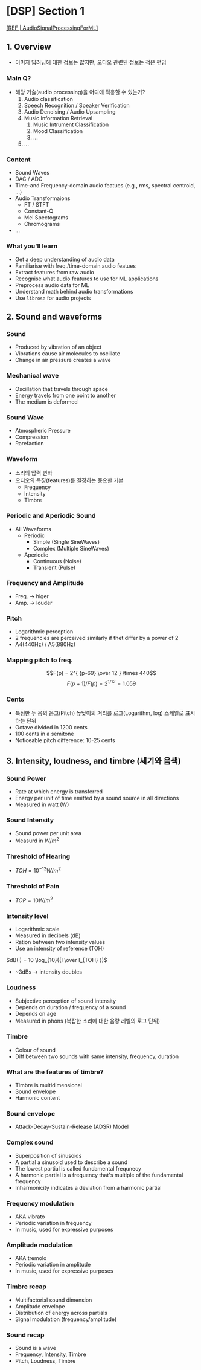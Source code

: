 # [DSP] Section 1
[[REF | AudioSignalProcessingForML]](https://github.com/musikalkemist/AudioSignalProcessingForML)
## 1. Overview
- 이미지 딥러닝에 대한 정보는 많지만, 오디오 관련된 정보는 적은 편임

### Main Q?
- 해당 기술(audio processing)을 어디에 적용할 수 있는가?
  1. Audio classification
  2. Speech Recognition / Speaker Verification
  3. Audio Denoising / Audio Upsampling
  4. Music Information Retrieval
     1. Music Intrument Classification
     2. Mood Classification
     3. ...
  5. ...

### Content
- Sound Waves
- DAC / ADC
- Time-and Frequency-domain audio featues (e.g., rms, spectral centroid, ...)
- Audio Transformaions
  - FT / STFT
  - Constant-Q
  - Mel Spectograms
  - Chromograms
- ...

### What you'll learn
- Get a deep understanding of audio data
- Familiarise with freq./time-domain audio featues
- Extract features from raw audio
- Recognise what audio features to use for ML applications
- Preprocess audio data for ML
- Understand math behind audio transformations
- Use `librosa` for audio projects

## 2. Sound and waveforms

### Sound
- Produced by vibration of an object
- Vibrations cause air molecules to oscillate
- Change in air pressure creates a wave

### Mechanical wave
- Oscillation that travels through space
- Energy travels from one point to another
- The medium is deformed

### Sound Wave
- Atmospheric Pressure
- Compression
- Rarefaction

### Waveform
- 소리의 압력 변화
- 오디오의 특징(features)를 결정하는 중요한 기본
  - Frequency
  - Intensity
  - Timbre

### Periodic and Aperiodic Sound
- All Waveforms
  - Periodic
    - Simple (Single SineWaves)
    - Complex (Multiple SineWaves)
  - Aperiodic
    - Continuous (Noise)
    - Transient (Pulse)

### Frequency and Amplitude
- Freq. -> higer
- Amp. -> louder

### Pitch
- Logarithmic perception
- 2 frequencies are perceived similarly if thet differ by a power of 2
- A4(440Hz) / A5(880Hz)

### Mapping pitch to freq.
$$F(p) = 2^{ {p-69} \over 12 } \times 440$$
$$F(p+1)/F(p) = 2^{1/12} = 1.059$$

### Cents
- 특정한 두 음의 음고(Pitch) 높낮이의 거리를 로그(Logarithm, log) 스케일로 표시하는 단위
- Octave divided in 1200 cents
- 100 cents in a semitone
- Noticeable pitch difference: 10-25 cents

## 3. Intensity, loudness, and timbre (세기와 음색)
### Sound Power
- Rate at which energy is transferred
- Energy per unit of time emitted by a sound source in all directions
- Measured in watt (W)

### Sound Intensity
- Sound power per unit area
- Measurd in $W/m^2$

### Threshold of Hearing
- $TOH = 10^{-12}W/m^2$

### Threshold of Pain
- $TOP = 10W/m^2$

### Intensity level
- Logarithmic scale
- Measured in decibels (dB)
- Ration between two intensity values
- Use an intensity of reference (TOH)

$dB(I) = 10 \log_{10}({I \over I_{TOH} })$
- ~3dBs -> intensity doubles

### Loudness
- Subjective perception of sound intensity
- Depends on duration / frequency of a sound
- Depends on age
- Measured in phons (복잡한 소리에 대한 음량 레벨의 로그 단위)

### Timbre
- Colour of sound
- Diff between two sounds with same intensity, frequency, duration

### What are the features of timbre?
- Timbre is multidimensional
- Sound envelope
- Harmonic content

### Sound envelope
- Attack-Decay-Sustain-Release (ADSR) Model

### Complex sound
- Superposition of sinusoids
- A partial a sinusoid used to describe a sound
- The lowest partial is called fundamental frequnecy
- A harmonic partial is a frequency that's multiple of the fundamental frequency
- Inharmonicity indicates a deviation from a harmonic partial

### Frequency modulation
- AKA vibrato
- Periodic variation in frequency
- In music, used for expressive purposes

### Amplitude modulation
- AKA tremolo
- Periodic variation in amplitude
- In music, used for expressive purposes

### Timbre recap
- Multifactorial sound dimension
- Amplitude envelope
- Distribution of energy across partials
- Signal modulation (frequency/amplitude)

### Sound recap
- Sound is a wave
- Frequency, Intensity, Timbre
- Pitch, Loudness, Timbre